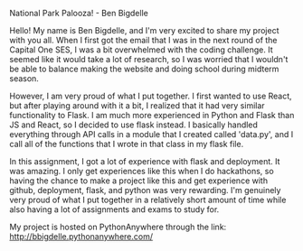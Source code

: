  National Park Palooza! - Ben Bigdelle

Hello! My name is Ben Bigdelle, and I'm very excited to share my project with you all. When I first got the email that I was in the next round of the Capital One SES, I was a bit overwhelmed with the coding challenge. It seemed like it would take a lot of research, so I was worried that I wouldn't be able to balance making the website and doing school during midterm season.

However, I am very proud of what I put together. I first wanted to use React, but after playing around with it a bit, I realized that it had very similar functionality to Flask. I am much more experienced in Python and Flask than JS and React, so I decided to use flask instead. I basically handled everything through API calls in a module that I created called 'data.py', and I call all of the functions that I wrote in that class in my flask file.

In this assignment, I got a lot of experience with flask and deployment. It was amazing. I only get experiences like this when I do hackathons, so having the chance to make a project like this and get experience with github, deployment, flask, and python was very rewarding. I'm genuinely very proud of what I put together in a relatively short amount of time while also having a lot of assignments and exams to study for.

My project is hosted on PythonAnywhere through the link: http://bbigdelle.pythonanywhere.com/
